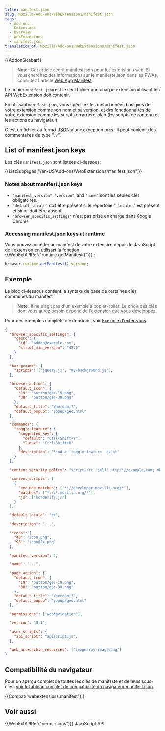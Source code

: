 ```yaml
---
title: manifest.json
slug: Mozilla/Add-ons/WebExtensions/manifest.json
tags:
  - Add-ons
  - Extensions
  - Overview
  - WebExtensions
  - manifest.json
translation_of: Mozilla/Add-ons/WebExtensions/manifest.json
---
```

{{AddonSidebar}}

> **Note :** Cet article décrit manifest.json pour les extensions web. Si vous cherchez des informations sur le manifeste.json dans les PWAs, consultez l'article [Web App Manifest](/fr/docs/Web/Manifest).

Le fichier `manifest.json` est le seul fichier que chaque extension utilisant les API WebExtension doit contenir.

En utilisant `manifest.json`, vous spécifiez les métadonnées basiques de votre extension comme son nom et sa version, et des fonctionnalités de votre extension comme les scripts en arrière-plan (les scripts de contenu et les actions du navigateur).

C'est un fichier au format [JSON](/fr/docs/Glossaire/JSON) à une exception près : il peut contenir des commentaires de type "`//`".

## List of manifest.json keys

Les clés `manifest.json` sont listées ci-dessous:

{{ListSubpages("/en-US/Add-ons/WebExtensions/manifest.json")}}

### Notes about manifest.json keys

- `"manifest_version"`, `"version"`, and `"name"` sont les seules clés obligatoires.
- `"default_locale"` doit être présent si le répertoire "`_locales`" est présent et sinon doit être absent.
- `"browser_specific_settings"` n'est pas prise en charge dans Google Chrome

### Accessing manifest.json keys at runtime

Vous pouvez accéder au manifest de votre extension depuis le JavaScript de l'extension en utilisant la fonction {{WebExtAPIRef("runtime.getManifest()")}} :

```js
browser.runtime.getManifest().version;
```

## Exemple

Le bloc ci-dessous contient la syntaxe de base de certaines clés communes du manifest

> **Note :** Il ne s'agit pas d'un exemple à copier-coller. Le choix des clés dont vous aurez besoin dépend de l'extension que vous développez.

Pour des exemples complets d'extensions, voir [Exemple d'extensions](/fr/Add-ons/WebExtensions/Examples).

```json
{
  "browser_specific_settings": {
    "gecko": {
      "id": "addon@example.com",
      "strict_min_version": "42.0"
    }
  },

  "background": {
    "scripts": ["jquery.js", "my-background.js"],
  },

  "browser_action": {
    "default_icon": {
      "19": "button/geo-19.png",
      "38": "button/geo-38.png"
    },
    "default_title": "Whereami?",
    "default_popup": "popup/geo.html"
  },

  "commands": {
    "toggle-feature": {
      "suggested_key": {
        "default": "Ctrl+Shift+Y",
        "linux": "Ctrl+Shift+U"
      },
      "description": "Send a 'toggle-feature' event"
    }
  },

  "content_security_policy": "script-src 'self' https://example.com; object-src 'self'",

  "content_scripts": [
    {
      "exclude_matches": ["*://developer.mozilla.org/*"],
      "matches": ["*://*.mozilla.org/*"],
      "js": ["borderify.js"]
    }
  ],

  "default_locale": "en",

  "description": "...",

  "icons": {
    "48": "icon.png",
    "96": "icon@2x.png"
  },

  "manifest_version": 2,

  "name": "...",

  "page_action": {
    "default_icon": {
      "19": "button/geo-19.png",
      "38": "button/geo-38.png"
    },
    "default_title": "Whereami?",
    "default_popup": "popup/geo.html"
  },

  "permissions": ["webNavigation"],

  "version": "0.1",

  "user_scripts": {
    "api_script": "apiscript.js",
  },

  "web_accessible_resources": ["images/my-image.png"]
}
```

## Compatibilité du navigateur

Pour un aperçu complet de toutes les clés de manifeste et de leurs sous-clés, [voir le tableau complet de compatibilité du navigateur manifest.json](/fr/Add-ons/WebExtensions/Browser_compatibility_for_manifest.json).

{{Compat("webextensions.manifest")}}

## Voir aussi

{{WebExtAPIRef("permissions")}} JavaScript API
